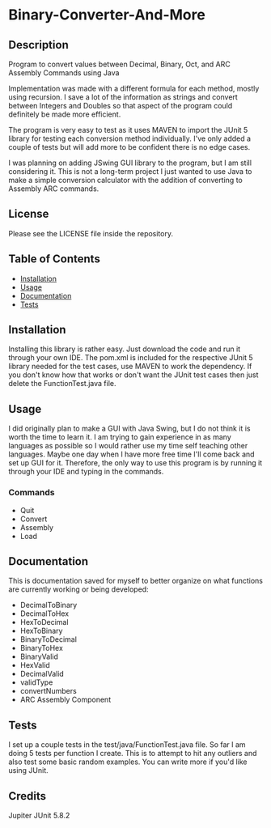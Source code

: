 # Binary-Converter-And-More
## Description

Program to convert values between Decimal, Binary, Oct, and ARC Assembly Commands using Java

Implementation was made with a different formula for each method, mostly using recursion.
I save a lot of the information as strings and convert between Integers and Doubles so that aspect 
of the program could definitely be made more efficient. 

The program is very easy to test as it uses MAVEN to import the JUnit 5 library for testing each
conversion method individually. I've only added a couple of tests but will add more to be confident
there is no edge cases.

I was planning on adding JSwing GUI library to the program, but I am still considering it. This is 
not a long-term project I just wanted to use Java to make a simple conversion calculator
with the addition of converting to Assembly ARC commands.

## License

Please see the LICENSE file inside the repository.

## Table of Contents
- [Installation](#installation)
- [Usage](#usage)
- [Documentation](#documentation)
- [Tests](#tests)

## Installation

Installing this library is rather easy. Just download the code and run it through your own IDE.
The pom.xml is included for the respective JUnit 5 library needed for the test cases, use MAVEN
to work the dependency. If you don't know how that works or don't want the JUnit test cases then
just delete the FunctionTest.java file.

## Usage

I did originally plan to make a GUI with Java Swing, but I do not think it is worth the time to 
learn it. I am trying to gain experience in as many languages as possible so I would rather use my 
time self teaching other languages. Maybe one day when I have more free time I'll come back and 
set up GUI for it. Therefore, the only way to use this program is by running it through your IDE
and typing in the commands.
### Commands
- Quit
- Convert
- Assembly
- Load

## Documentation

This is documentation saved for myself to better organize on what functions are currently working
or being developed:

- DecimalToBinary
- DecimalToHex
- HexToDecimal
- HexToBinary
- BinaryToDecimal
- BinaryToHex
- BinaryValid
- HexValid
- DecimalValid
- validType
- convertNumbers
- ARC Assembly Component

## Tests

I set up a couple tests in the test/java/FunctionTest.java file. So far I am doing 5 tests per function
I create. This is to attempt to hit any outliers and also test some basic random examples. You can write 
more if you'd like using JUnit.

## Credits

Jupiter JUnit 5.8.2 
